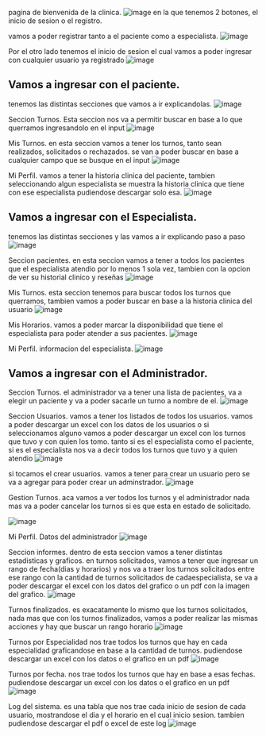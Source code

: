 pagina de bienvenida de la clinica.
![image](https://github.com/user-attachments/assets/3d59acb8-304a-4798-8499-9e9b0252ddf0)
en la que tenemos 2 botones, el inicio de sesion o el registro.

vamos a poder registrar tanto a el paciente como a especialista.
![image](https://github.com/user-attachments/assets/ddb1f04b-f61f-401b-bfeb-694612dcbd53)

Por el otro lado tenemos el inicio de sesion el cual vamos a poder ingresar con cualquier usuario ya registrado
![image](https://github.com/user-attachments/assets/01852aad-0851-4e21-b3e0-cebed7873a05)

## Vamos a ingresar con el paciente.
tenemos las distintas secciones que vamos a ir explicandolas.
![image](https://github.com/user-attachments/assets/99a9535c-6b0b-4f72-93f1-60de1b6ee5a1)

Seccion Turnos.
Esta seccion nos va a permitir buscar en base a lo que querramos ingresandolo en el input
![image](https://github.com/user-attachments/assets/55927eaf-bc26-4f53-9fc8-c4119ea2fe97)



Mis Turnos.
en esta seccion vamos a tener los turnos, tanto sean realizados, solicitados o rechazados.
se van a poder buscar en base a cualquier campo que se busque en el input
![image](https://github.com/user-attachments/assets/afd0d7b8-0f3b-496a-8b6d-e31b987e7d30)



Mi Perfil.
vamos a tener la historia clinica del paciente, tambien seleccionando algun especialista se muestra la historia clinica que tiene con ese especialista pudiendose descargar solo esa.
![image](https://github.com/user-attachments/assets/3e3ade1a-7fe9-42f1-8965-f0638b68c83b)


## Vamos a ingresar con el Especialista.
tenemos las distintas secciones y las vamos a ir explicando paso a paso
![image](https://github.com/user-attachments/assets/11c9fdc7-9ce5-4b0e-b5be-8c789ebcc6b3)

Seccion pacientes.
en esta seccion vamos a tener a todos los pacientes que el especialista atendio por lo menos 1 sola vez, tambien con la opcion de ver su historial clinico y reseñas
![image](https://github.com/user-attachments/assets/538518a5-67ba-46ac-82d8-94d7b188909d)



Mis Turnos.
esta seccion tenemos para buscar todos los turnos que querramos, tambien vamos a poder buscar en base a la historia clinica del usuario
![image](https://github.com/user-attachments/assets/5e238c59-2c5c-4d8c-b027-01a8f923dab7)


Mis Horarios.
vamos a poder marcar la disponibilidad que tiene el especialista para poder atender a sus pacientes.
![image](https://github.com/user-attachments/assets/73954278-f20e-4af7-8977-119b3345305c)


Mi Perfil.
informacion del especialista.
![image](https://github.com/user-attachments/assets/33311653-337a-4c2f-833a-b2b5ffeab63c)


## Vamos a ingresar con el Administrador.
Seccion Turnos.
el administrador va a tener una lista de pacientes, va a elegir un paciente y va a poder sacarle un turno a nombre de el.
![image](https://github.com/user-attachments/assets/aee90286-502c-41c8-8006-3579dcceee9b)


Seccion Usuarios.
vamos a tener los listados de todos los usuarios.
vamos a poder descargar un excel con los datos de los usuarios o si seleccionamos alguno vamos a poder descargar un excel con los turnos que tuvo y con quien los tomo.
tanto si es el especialista como el paciente, si es el especialista nos va a decir todos los turnos que tuvo y a quien atendio
![image](https://github.com/user-attachments/assets/f6bf5fde-d8f0-426e-9550-05f516ea6ce3)


si tocamos el crear usuarios. vamos a tener para crear un usuario pero se va a agregar para poder crear un adminstrador.
![image](https://github.com/user-attachments/assets/6c0c66ea-aa96-409c-bfa4-56d406530409)


Gestion Turnos.
aca vamos a ver todos los turnos y el administrador nada mas va a poder cancelar los turnos si es que esta en estado de solicitado.

![image](https://github.com/user-attachments/assets/a2a7139e-f7b6-4d8c-aa61-1e663f295a91)

Mi Perfil.
Datos del administrador
![image](https://github.com/user-attachments/assets/c05137d1-25bb-4499-af81-5793c1d3b954)

Seccion informes.
dentro de esta seccion vamos a tener distintas estadisticas y graficos.
en turnos solicitados, vamos a tener que ingresar un rango de fecha(dias y horarios) y nos va a traer los turnos solicitados entre ese rango con la cantidad de turnos solicitados de cadaespecialista, 
se va a poder descargar el excel con los datos del grafico o un pdf con la imagen del grafico.
![image](https://github.com/user-attachments/assets/1857d8ad-ce5d-4bef-bf47-a6efc51238a7)


Turnos finalizados.
es exacatamente lo mismo que los turnos solicitados, nada mas que con los turnos finalizados, vamos a poder realizar las mismas acciones y hay que buscar un rango horario
![image](https://github.com/user-attachments/assets/2e82418f-0660-4f0f-ad9b-f5ff2013b47d)

Turnos por Especialidad
nos trae todos los turnos que hay en cada especialidad graficandose en base a la cantidad de turnos. pudiendose descargar un excel con los datos o el grafico en un pdf
![image](https://github.com/user-attachments/assets/e6edc193-9ab4-4daa-9e47-cccee62e2cd0)

Turnos por fecha.
nos trae todos los turnos que hay en base a esas fechas. pudiendose descargar un excel con los datos o el grafico en un pdf
![image](https://github.com/user-attachments/assets/b9aabfcd-9b1a-4117-8278-aa6595a20239)

Log del sistema.
es una tabla que nos trae cada inicio de sesion de cada usuario, mostrandose el dia y el horario en el cual inicio sesion. tambien pudiendose descargar el pdf o excel de este log
![image](https://github.com/user-attachments/assets/ce1d480a-f8ed-41f9-8649-bac46bbe4b86)



